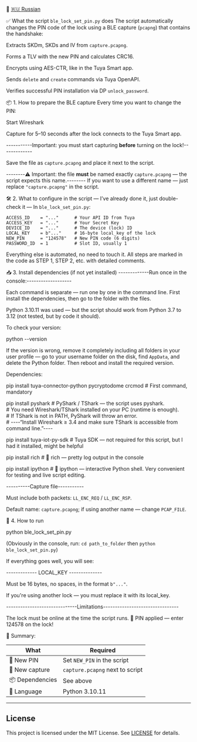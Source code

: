 📘 [🇷🇺 Russian](README.ru.md)

✅ What the script `ble_lock_set_pin.py` does
The script automatically changes the PIN code of the lock using a BLE capture (`pcapng`) that contains the handshake:

Extracts SKDm, SKDs and IV from `capture.pcapng`.

Forms a TLV with the new PIN and calculates CRC16.

Encrypts using AES-CTR, like in the Tuya Smart app.

Sends `delete` and `create` commands via Tuya OpenAPI.

Verifies successful PIN installation via DP `unlock_password`.

📦 1. How to prepare the BLE capture
Every time you want to change the PIN:

Start Wireshark

Capture for 5–10 seconds after the lock connects to the Tuya Smart app.

\-----------Important: you must start capturing **before** turning on the lock!-------------

Save the file as `capture.pcapng` and place it next to the script.

\--------⚠️ Important: the file **must** be named exactly `capture.pcapng` — the script expects this name.--------
If you want to use a different name — just replace `"capture.pcapng"` in the script.

🛠️ 2. What to configure in the script — I’ve already done it, just double-check it —
In `ble_lock_set_pin.py`:

```
ACCESS_ID    = "..."      # Your API ID from Tuya  
ACCESS_KEY   = "..."      # Your Secret Key  
DEVICE_ID    = "..."      # The device (lock) ID  
LOCAL_KEY    = b"..."     # 16-byte local_key of the lock  
NEW_PIN      = "124578"   # New PIN code (6 digits)  
PASSWORD_ID  = 1          # Slot ID, usually 1  
```

Everything else is automated, no need to touch it.
All steps are marked in the code as STEP 1, STEP 2, etc. with detailed comments.

📥 3. Install dependencies (if not yet installed)
\-------------Run once in the console:-------------------

Each command is separate — run one by one in the command line. First install the dependencies, then go to the folder with the files.

Python 3.10.11 was used — but the script should work from Python 3.7 to 3.12 (not tested, but by code it should).

To check your version:

python --version


If the version is wrong, remove it completely including all folders in your user profile — go to your username folder on the disk, find `AppData`, and delete the Python folder. Then reboot and install the required version.

Dependencies:


pip install tuya-connector-python pycryptodome crcmod   # First command, mandatory

pip install pyshark   # PyShark / TShark — the script uses pyshark.  
                      # You need Wireshark/TShark installed on your PC (runtime is enough).  
                      # If TShark is not in PATH, PyShark will throw an error.  
                      # ----“Install Wireshark ≥ 3.4 and make sure TShark is accessible from command line.”----

pip install tuya-iot-py-sdk   # Tuya SDK — not required for this script, but I had it installed, might be helpful

pip install rich             # 🌈 rich — pretty log output in the console

pip install ipython          # 🧠 ipython — interactive Python shell. Very convenient for testing and live script editing.


\----------Capture file-----------

Must include both packets: `LL_ENC_REQ` / `LL_ENC_RSP`.

Default name: `capture.pcapng`; if using another name — change `PCAP_FILE`.

🚀 4. How to run


python ble_lock_set_pin.py


(Obviously in the console, run: `cd path_to_folder` then `python ble_lock_set_pin.py`)

If everything goes well, you will see:

\-------------  LOCAL\_KEY  --------------

Must be 16 bytes, no spaces, in the format `b"..."`.

If you're using another lock — you must replace it with its local\_key.

\------------------------------Limitations--------------------------------

The lock must be online at the time the script runs.
🎉 PIN applied — enter 124578 on the lock!

📌 Summary:

| What            | Required                        |
| --------------- | ------------------------------- |
| 🔁 New PIN      | Set `NEW_PIN` in the script     |
| 📄 New capture  | `capture.pcapng` next to script |
| 📦 Dependencies | See above                       |
| 💬 Language     | Python 3.10.11                  |

---
## License

This project is licensed under the MIT License. See [LICENSE](LICENSE) for details.


